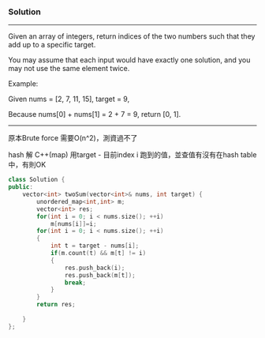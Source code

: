 ### Solution
***

Given an array of integers, return indices of the two numbers such that they add up to a specific target.

You may assume that each input would have exactly one solution, and you may not use the same element twice.

Example:

  Given nums = [2, 7, 11, 15], target = 9,

  Because nums[0] + nums[1] = 2 + 7 = 9, 
  return [0, 1].
  
***
原本Brute force 需要O(n^2)，測資過不了

hash 解 C++(map)
用target - 目前index i 跑到的值，並查值有沒有在hash table中，有則OK

```C++
class Solution {
public:
    vector<int> twoSum(vector<int>& nums, int target) {
        unordered_map<int,int> m;
        vector<int> res;
        for(int i = 0; i < nums.size(); ++i)
            m[nums[i]]=i;
        for(int i = 0; i < nums.size(); ++i)
        {
            int t = target - nums[i];
            if(m.count(t) && m[t] != i)
            {
                res.push_back(i);
                res.push_back(m[t]);
                break;
            }
        }
        return res;
        
    }
};
```
